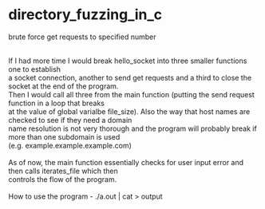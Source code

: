 # directory_fuzzing_in_c
brute force get requests to specified number
<br>

<br>
If I had more time I would break hello_socket into three smaller functions one to establish<br>
a socket connection, another to send get requests and a third to close the socket at the end of the program.<br>
Then I would call all three from the main function (putting the send request function in a loop that breaks<br>
at the value of global varialbe file_size).  Also the way that host names are checked to see if they need a domain<br>
name resolution is not very thorough and the program will probably break if more than one subdomain is used <br>
(e.g. example.example.example.com)<br><br>
As of now, the main function essentially checks for user input error and then calls iterates_file which then <br>
controls the flow of the program.  <br>
<br>
How to use the program
 - ./a.out <hostname> <port> <path/to/wordlist> <request delay in seconds> | cat > output<br><br>
